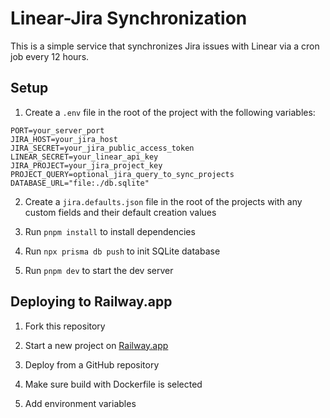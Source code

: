 # Linear-Jira Synchronization

This is a simple service that synchronizes Jira issues with Linear via a cron job every 12 hours.

## Setup

1. Create a `.env` file in the root of the project with the following variables:

```
PORT=your_server_port
JIRA_HOST=your_jira_host
JIRA_SECRET=your_jira_public_access_token
LINEAR_SECRET=your_linear_api_key
JIRA_PROJECT=your_jira_project_key
PROJECT_QUERY=optional_jira_query_to_sync_projects
DATABASE_URL="file:./db.sqlite"
```

2. Create a `jira.defaults.json` file in the root of the projects with any custom fields and their default creation values

3. Run `pnpm install` to install dependencies

4. Run `npx prisma db push` to init SQLite database

5. Run `pnpm dev` to start the dev server

## Deploying to Railway.app

1. Fork this repository

2. Start a new project on [Railway.app](https://railway.app/)

3. Deploy from a GitHub repository

4. Make sure build with Dockerfile is selected

5. Add environment variables
